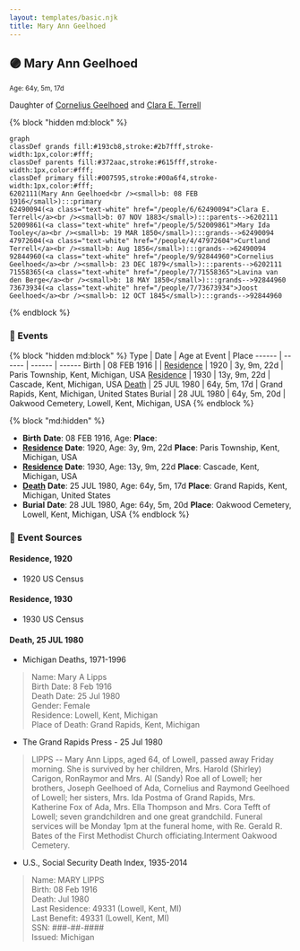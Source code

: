 ```yaml
---
layout: templates/basic.njk
title: Mary Ann Geelhoed
---
```

## 🟣 Mary Ann Geelhoed
<small>Age: 64y, 5m, 17d</small>

Daughter of [Cornelius Geelhoed](/people/9/92844960) and [Clara E. Terrell](/people/6/62490094)

{% block "hidden md:block" %}
```mermaid
graph
classDef grands fill:#193cb8,stroke:#2b7fff,stroke-width:1px,color:#fff;
classDef parents fill:#372aac,stroke:#615fff,stroke-width:1px,color:#fff;
classDef primary fill:#007595,stroke:#00a6f4,stroke-width:1px,color:#fff;
6202111(Mary Ann Geelhoed<br /><small>b: 08 FEB 1916</small>):::primary
62490094(<a class="text-white" href="/people/6/62490094">Clara E. Terrell</a><br /><small>b: 07 NOV 1883</small>):::parents-->6202111
52009861(<a class="text-white" href="/people/5/52009861">Mary Ida Tooley</a><br /><small>b: 19 MAR 1850</small>):::grands-->62490094
47972604(<a class="text-white" href="/people/4/47972604">Curtland Terrell</a><br /><small>b: Aug 1856</small>):::grands-->62490094
92844960(<a class="text-white" href="/people/9/92844960">Cornelius Geelhoed</a><br /><small>b: 23 DEC 1879</small>):::parents-->6202111
71558365(<a class="text-white" href="/people/7/71558365">Lavina van den Berge</a><br /><small>b: 18 MAY 1850</small>):::grands-->92844960
73673934(<a class="text-white" href="/people/7/73673934">Joost Geelhoed</a><br /><small>b: 12 OCT 1845</small>):::grands-->92844960
```
{% endblock %}

### 📆 Events

{% block "hidden md:block" %}
Type | Date | Age at Event | Place
------ | ------ | ------ | ------
Birth | 08 FEB 1916 |  |
[Residence](#event-event-0) | 1920 | 3y, 9m, 22d | Paris Township, Kent, Michigan, USA
[Residence](#event-event-1) | 1930 | 13y, 9m, 22d | Cascade, Kent, Michigan, USA
[Death](#event-event-5) | 25 JUL 1980 | 64y, 5m, 17d | Grand Rapids, Kent, Michigan, United States
Burial | 28 JUL 1980 | 64y, 5m, 20d | Oakwood Cemetery, Lowell, Kent, Michigan, USA
{% endblock %}

{% block "md:hidden" %}
- **Birth**
**Date**: 08 FEB 1916, Age:
**Place**:
- **[Residence](#event-event-0)**
**Date**: 1920, Age: 3y, 9m, 22d
**Place**: Paris Township, Kent, Michigan, USA
- **[Residence](#event-event-1)**
**Date**: 1930, Age: 13y, 9m, 22d
**Place**: Cascade, Kent, Michigan, USA
- **[Death](#event-event-5)**
**Date**: 25 JUL 1980, Age: 64y, 5m, 17d
**Place**: Grand Rapids, Kent, Michigan, United States
- **Burial**
**Date**: 28 JUL 1980, Age: 64y, 5m, 20d
**Place**: Oakwood Cemetery, Lowell, Kent, Michigan, USA
{% endblock %}

### 📰 Event Sources

#### <a id="event-event-0"></a> Residence, 1920
* 1920 US Census

#### <a id="event-event-1"></a> Residence, 1930
* 1930 US Census

#### <a id="event-event-5"></a> Death, 25 JUL 1980
* Michigan Deaths, 1971-1996
>   
  > Name:  Mary A Lipps  
  > Birth Date: 8 Feb 1916  
  > Death Date: 25 Jul 1980  
  > Gender: Female  
  > Residence: Lowell, Kent, Michigan  
  > Place of Death: Grand Rapids, Kent, Michigan
* The Grand Rapids Press  - 25 Jul 1980
>   
  > LIPPS -- Mary Ann Lipps, aged 64, of Lowell, passed away Friday morning. She is survived by her children, Mrs. Harold (Shirley) Carigon, RonRaymor and Mrs. Al (Sandy) Roe all of Lowell; her brothers, Joseph Geelhoed of Ada, Cornelius and Raymond Geelhoed of Lowell; her sisters, Mrs. Ida Postma of Grand Rapids, Mrs. Katherine Fox of Ada, Mrs. Ella Thompson and Mrs. Cora Tefft of Lowell; seven grandchildren and one great grandchild. Funeral services will be Monday 1pm at the funeral home, with Re. Gerald R. Bates of the First Methodist Church officiating.Interment Oakwood Cemetery.
* U.S., Social Security Death Index, 1935-2014
>   
  > Name: MARY LIPPS  
  > Birth: 08 Feb 1916  
  > Death: Jul 1980  
  > Last Residence: 49331 (Lowell, Kent, MI)  
  > Last Benefit: 49331 (Lowell, Kent, MI)  
  > SSN: ###-##-####  
  > Issued: Michigan
